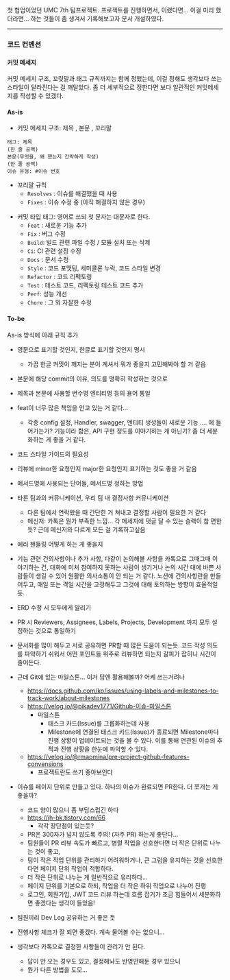 첫 협업이었던 UMC 7th 팀프로젝트. 프로젝트를 진행하면서, 이랬다면... 이걸 미리 했더라면... 하는 것들이 좀 생겨서 기록해보고자 문서 개설하였다.

---

### 코드 컨벤션
#### 커밋 메세지
커밋 메세지 구조, 꼬릿말과 태그 규칙까지는 함께 정했는데, 이걸 정해도 생각보다 쓰는 스타일이 달라진다는 걸 깨달았다. 좀 더 세부적으로 정한다면 보다 일관적인 커밋메세지를 작성할 수 있겠다.
#### As-is
* 커밋 메세지 구조: 제목 , 본문 , 꼬리말
```
태그: 제목
(한 줄 공백)
본문(무엇을, 왜 했는지 간략하게 작성)
(한 줄 공백)
이슈 유형: #이슈 번호
```
* 꼬리말 규칙
	* `Resolves` : 이슈를 해결했을 때 사용
	- `Fixes` : 이슈 수정 중 (아직 해결하지 않은 경우)
- 커밋 타입 태그: 영어로 쓰되 첫 문자는 대문자로 한다.
	- `Feat` : 새로운 기능 추가
	- `Fix` : 버그 수정
	- `Build`: 빌드 관련 파일 수정 / 모듈 설치 또는 삭제
	- `Ci`: CI 관련 설정 수정
	- `Docs` : 문서 수정
	- `Style` : 코드 포맷팅, 세미콜론 누락, 코드 스타일 변경
	- `Refactor` : 코드 리펙토링
	- `Test` : 테스트 코드, 리펙토링 테스트 코드 추가
	- `Perf`: 성능 개선
	- `Chore` : 그 외 자잘한 수정

#### To-be
As-is 방식에 아래 규칙 추가
* 영문으로 표기할 것인지, 한글로 표기할 것인지 명시
	* 가끔 한글 커밋이 깨지는 분이 계셔서 뭐가 좋을지 고민해봐야 할 거 같음
* 본문에 해당 commit의 이유, 의도를 명확히 작성하는 것으로
* 제목과 본문에 사용할 변수명 엔티티명 등의 용어 통일

* feat이 너무 많은 책임을 안고 있는 거 같다...
	* 각종 config 설정, Handler, swagger, 엔티티 생성들이 새로운 기능 .... 에 들어가는가? 기능이라 함은, API 구현 정도를 이야기하는 게 아닌가? 좀 더 세분화하는 게 좋을 거 같다.


* 코드 스타일 가이드의 필요성


* 리뷰에 minor한 요청인지 major한 요청인지 표기하는 것도 좋을 거 같음
* 메서드명에 사용되는 단어들, 메서드명 정하는 방법
* 타른 팀과의 커뮤니케이션, 우리 팀 내 결정사항 커뮤니케이션
	* 다른 팀에서 연락왔을 때 간단한 거 쳐내고 결정할 사람이 필요한 거 같다
	* 메신저: 카톡은 뭔가 부족한 느낌... 각 메세지에 댓글 달 수 있는 슬랙이 참 편한듯? 근데 메신저와 다르게 모든 걸 기록하고싶음

* 에러 핸들링 어떻게 하는 게 좋을지


* 기능 관련 건의사항이나 추가 사항, 다같이 논의해볼 사항을 카톡으로 그때그때 이야기하는 건, 대화에 미처 참여하지 못하는 사람이 생기거나 논의 시간 대에 바쁜 사람들이 생길 수 있어 원활한 의사소통이 안 되는 거 같다. 노션에 건의사항란을 만들어두고, 매일 또는 격일 시간을 고정해두고 그것에 대해 토의하는 방향이 효율적일 듯.

* ERD 수정 시 모두에게 알리기

* PR 시 Reviewers, Assignees, Labels, Projects, Development 까지 모두 설정하는 것으로 통일하기
* 문서화를 많이 해두고 서로 공유하면 PR할 때 많은 도움이 되는듯. 코드 작성 의도를 파악하기 쉬워서 어떤 포인트들 위주로 리뷰하면 되는지 갈피가 잡히니 시간이 줄어든다.



* 근데 Git에 있는 마일스톤... 이거 담엔 활용해볼까? 어케 쓰는거려나
	* https://docs.github.com/ko/issues/using-labels-and-milestones-to-track-work/about-milestones
	* https://velog.io/@pikadev1771/Github-이슈-마일스톤
		* 마일스톤
			* 태스크 카드(Issue)를 그룹화하는데 사용
			* Milestone에 연결된 태스크 카드(Issue)가 종료되면 Milestone마다 진행 상황이 업데이트되는 것을 볼 수 있다. 이를 통해 연관된 이슈의 추적과 진행 상황을 한눈에 파악할 수 있다.
	* https://velog.io/@rmaomina/pre-project-github-features-convensions
		* 프로젝트란도 쓰기 좋아보인다

* 이슈를 페이지 단위로 만들고 있다. 하나의 이슈가 완료되면 PR한다. 더 쪼개는 게 좋을까?
	* 코드 양이 많으니 좀 부담스럽긴 하다
	* https://jh-bk.tistory.com/66
		* 각각 장단점이 있는듯?
	* PR은 300자가 넘지 않도록 주의! (자주 PR) 하는게 좋단다...
	* 팀원들이 PR 리뷰 속도가 빠르고, 병렬 작업을 선호한다면 더 작은 단위로 나누는 것이 좋고,
	- 팀이 작은 작업 단위를 관리하기 어려워하거나, 큰 그림을 유지하는 것을 선호한다면 페이지 단위 작업이 적합하다.
	- 더 작은 단위로 나누는 게 일반적으로 유리하다...
	- 페이지 단위를 기본으로 하되, 작업을 더 작은 하위 작업으로 나누어 진행

	* 로그인, 회원가입, JWT 코드 리뷰 하는데 흐름 잡기가 조금 힘들어서 세분화하면 좋겠다는 생각이 들었음!


* 팀원끼리 Dev Log 공유하는 거 좋은 듯
* 진행사항 체크가 잘 되면 좋겠다. 계속 물어볼 수는 없으니...
* 생각보다 카톡으로 결정한 사항들이 관리가 안 된다.
	* 답이 안 오는 경우도 있고, 결정해놔도 반영안해둔 경우 있으니
	* 뭔가 다른 방법을 도모...